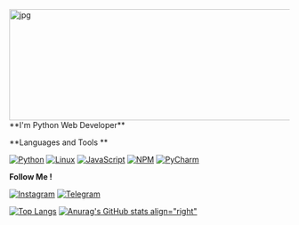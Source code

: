 <img align="right" alt="jpg" src="https://github.com/ShairbekovBakyt/ShairbekovBakyt/blob/Big_Dick/assests/shairbekov%20batya.png" width="600" height="200" />
**I'm Python Web Developer**

**Languages and Tools **


[![Python](https://img.shields.io/badge/-Python-090909??style=plastic&logo=python)](https://www.python.org/)
[![Linux](https://img.shields.io/badge/-Linux-090909??style=plastic&logo=linux)](https://ru.wikipedia.org/wiki/Linux)
[![JavaScript](https://img.shields.io/badge/-JavaScript-090909??style=plastic&logo=javascript)](https://ru.wikipedia.org/wiki/JavaScript)
[![NPM](https://img.shields.io/badge/-NPM-090909??style=plastic&logo=nodedotjs)](https://www.npmjs.com/)
[![PyCharm](https://img.shields.io/badge/-PyCharm-090909??style=plastic&logo=pycharm)](https://www.jetbrains.com/ru-ru/pycharm/)


 **Follow Me !**



[![Instagram](https://img.shields.io/badge/-Instagram-090909??style=plastic&logo=instagram)](https://www.instagram.com/batya_312_/)
[![Telegram](https://img.shields.io/badge/-Telegram-090909??style=plastic&logo=telegram)](https://t.me/batya312kg)





[![Top Langs](https://github-readme-stats.vercel.app/api/top-langs/?username=ShairbekovBakyt&layout=compact)](https://github.com/anuraghazra/github-readme-stats)   [![Anurag's GitHub stats align="right"](https://github-readme-stats.vercel.app/api?username=ShairbekovBakyt&show_icons=true&theme=radicall&layout=compact)](https://github.com/anuraghazra/github-readme-stats) 

            



